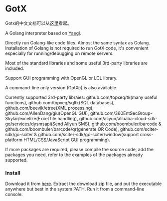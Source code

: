 # GotX

Gotx的中文文档可以从[这里](https://www.jianshu.com/p/d429a3aa0b1c)看起。

A Golang interpreter based on [Yaegi](https://github.com/containous/yaegi).

Directly run Golang-like code files. Almost the same syntax as Golang. Installation of Golang is not required to run GotX code, it's convenient especially for running/debugging on remote servers.

Most of the standard libraries and some useful 3rd-party libraries are included.

Support GUI programming with OpenGL or LCL library.

A command-line only version (GotXc) is also available.

Currently supported 3rd-party libraies: github.com/topxeq/tk(many useful functions), github.com/topxeq/sqltk(SQL databases), github.com/beevik/etree(XML processing), github.com/AllenDang/giu(OpenGL GUI), github.com/360EntSecGroup-Skylar/excelize(Excel file handling), github.com/aliyun/alibaba-cloud-sdk-go/services/dysmsapi(Send Aliyun SMS), github.com/boombuler/barcode & github.com/boombuler/barcode/qr(generate QR Code), github.com/sciter-sdk/go-sciter & github.com/sciter-sdk/go-sciter/window(support cross-platform HTML/CSS/JavaScript GUI programming).

If more packages are required, please compile the source code, add the packages you need, refer to the examples of the packages already supported.

### Install

Download it from [here](http://topget.org/gox.html). Extract the download zip file, and put the executable anywhere but best in the system PATH. Run it from a command-line console.
